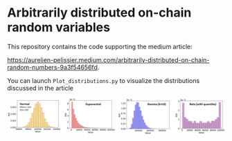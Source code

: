 # Arbitrarily distributed on-chain random variables

This repository contains the code supporting the medium article:

https://aurelien-pelissier.medium.com/arbitrarily-distributed-on-chain-random-numbers-9a3f54656fd.

You can launch `Plot_distributions.py` to visualize the distributions discussed in the article

<p align="center">
  <img src="https://raw.githubusercontent.com/Aurelien-Pelissier/Medium/master/Arbitrarily%20distributed%20on-chain%20random%20variables/Figure1.png" width=800>
</p>

